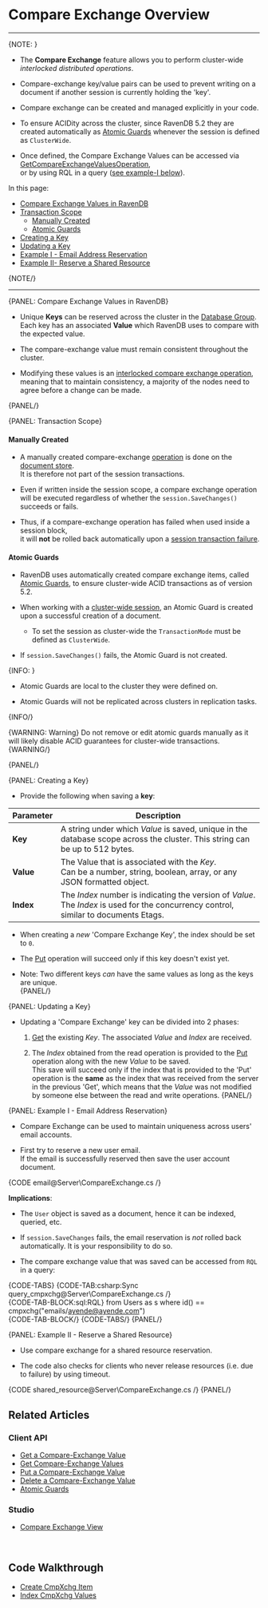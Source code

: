 # Compare Exchange Overview 
---

{NOTE: }

* The **Compare Exchange** feature allows you to perform cluster-wide _interlocked distributed operations_.  

* Compare-exchange key/value pairs can be used to prevent writing on a document if another session is currently holding the 'key'.  

* Compare exchange can be created and managed explicitly in your code.  

* To ensure ACIDity across the cluster, since RavenDB 5.2 they are created automatically as [Atomic Guards](../../../client-api/operations/compare-exchange/overview#atomic-guards) 
  whenever the session is defined as `ClusterWide`.

* Once defined, the Compare Exchange Values can be accessed via [GetCompareExchangeValuesOperation](../../../client-api/operations/compare-exchange/get-compare-exchange-values),  
  or by using RQL in a query ([see example-I below](../../../client-api/operations/compare-exchange/overview#example-i---email-address-reservation)).  

In this page:  

  * [Compare Exchange Values in RavenDB](../../../client-api/operations/compare-exchange/overview#compare-exchange-values-in-ravendb)  
  * [Transaction Scope](../../../client-api/operations/compare-exchange/overview#transaction-scope)  
    * [Manually Created](../../../client-api/operations/compare-exchange/overview#manually-created)  
    * [Atomic Guards](../../../client-api/operations/compare-exchange/overview#atomic-guards)  
  * [Creating a Key](../../../client-api/operations/compare-exchange/overview#creating-a-key)  
  * [Updating a Key](../../../client-api/operations/compare-exchange/overview#updating-a-key)  
  * [Example I - Email Address Reservation](../../../client-api/operations/compare-exchange/overview#example-i---email-address-reservation)  
  * [Example II- Reserve a Shared Resource](../../../client-api/operations/compare-exchange/overview#example-ii---reserve-a-shared-resource)  

{NOTE/}

---

{PANEL: Compare Exchange Values in RavenDB}

* Unique **Keys** can be reserved across the cluster in the [Database Group](../../../studio/database/settings/manage-database-group).  
  Each key has an associated **Value** which RavenDB uses to compare with the expected value.  

* The compare-exchange value must remain consistent throughout the cluster.  

* Modifying these values is an [interlocked compare exchange operation](https://ayende.com/blog/182948-C/distributed-compare-exchange-operations-with-ravendb),  
  meaning that to maintain consistency, a majority of the nodes need to agree before a change can be made.  

{PANEL/}

{PANEL: Transaction Scope}

#### Manually Created

* A manually created compare-exchange [operation](../../../client-api/operations/what-are-operations) 
  is done on the [document store](../../../client-api/what-is-a-document-store).  
  It is therefore not part of the session transactions.  

* Even if written inside the session scope, a compare exchange operation will be executed regardless 
  of whether the `session.SaveChanges()` succeeds or fails.  

* Thus, if a compare-exchange operation has failed when used inside a session block,  
  it will **not** be rolled back automatically upon a [session transaction failure](../../../client-api/session/what-is-a-session-and-how-does-it-work#batching).  

#### Atomic Guards

* RavenDB uses automatically created compare exchange items, called [Atomic Guards](../../../client-api/operations/compare-exchange/atomic-guards), 
  to ensure cluster-wide ACID transactions as of version 5.2.  

* When working with a [cluster-wide session](../../../client-api/session/cluster-transaction), 
  an Atomic Guard is created upon a successful creation of a document.  
  * To set the session as cluster-wide the `TransactionMode` must be defined as `ClusterWide`.

* If `session.SaveChanges()` fails, the Atomic Guard is not created.  

{INFO: }

* Atomic Guards are local to the cluster they were defined on.  

* Atomic Guards will not be replicated across clusters in replication tasks.  


{INFO/}

{WARNING: Warning}
Do not remove or edit atomic guards manually as it will likely disable ACID guarantees for cluster-wide transactions.
{WARNING/}

{PANEL/}

{PANEL: Creating a Key}

* Provide the following when saving a **key**:

| Parameter | Description |
| ------------- | ---- |
| **Key** | A string under which _Value_ is saved, unique in the database scope across the cluster. This string can be up to 512 bytes. |
| **Value** | The Value that is associated with the _Key_. <br/>Can be a number, string, boolean, array, or any JSON formatted object. |
| **Index** | The _Index_ number is indicating the version of _Value_.<br/>The _Index_ is used for the concurrency control, similar to documents Etags. |

* When creating a _new_ 'Compare Exchange Key', the index should be set to `0`.  

* The [Put](../../../client-api/operations/compare-exchange/put-compare-exchange-value) operation will succeed only if this key doesn't exist yet.  

* Note: Two different keys _can_ have the same values as long as the keys are unique.  
{PANEL/}

{PANEL: Updating a Key}

* Updating a 'Compare Exchange' key can be divided into 2 phases:

  1. [Get](../../../client-api/operations/compare-exchange/get-compare-exchange-value) the existing _Key_. The associated _Value_ and _Index_ are received.  

  2. The _Index_ obtained from the read operation is provided to the [Put](../../../client-api/operations/compare-exchange/put-compare-exchange-value) operation along with the new _Value_ to be saved.  
     This save will succeed only if the index that is provided to the 'Put' operation is the **same** as the index that was received from the server in the previous 'Get', 
     which means that the _Value_ was not modified by someone else between the read and write operations.
{PANEL/}

{PANEL: Example I - Email Address Reservation}  

* Compare Exchange can be used to maintain uniqueness across users' email accounts.  

* First try to reserve a new user email.  
  If the email is successfully reserved then save the user account document.  

{CODE email@Server\CompareExchange.cs /}  

**Implications**:

* The `User` object is saved as a document, hence it can be indexed, queried, etc.  

* If `session.SaveChanges` fails, the email reservation is _not_ rolled back automatically. It is your responsibility to do so.  

* The compare exchange value that was saved can be accessed from `RQL` in a query:  

{CODE-TABS}
{CODE-TAB:csharp:Sync query_cmpxchg@Server\CompareExchange.cs /}  
{CODE-TAB-BLOCK:sql:RQL}
from Users as s where id() == cmpxchg("emails/ayende@ayende.com")  
{CODE-TAB-BLOCK/}
{CODE-TABS/}
{PANEL/}

{PANEL: Example II - Reserve a Shared Resource}  

* Use compare exchange for a shared resource reservation.  

* The code also checks for clients who never release resources (i.e. due to failure) by using timeout.  

{CODE shared_resource@Server\CompareExchange.cs /}
{PANEL/}

## Related Articles

### Client API

- [Get a Compare-Exchange Value](../../../client-api/operations/compare-exchange/get-compare-exchange-value)
- [Get Compare-Exchange Values](../../../client-api/operations/compare-exchange/get-compare-exchange-values)
- [Put a Compare-Exchange Value](../../../client-api/operations/compare-exchange/delete-compare-exchange-value)
- [Delete a Compare-Exchange Value](../../../client-api/operations/compare-exchange/delete-compare-exchange-value)
- [Atomic Guards](../../../client-api/operations/compare-exchange/atomic-guards)

### Studio

- [Compare Exchange View](../../../studio/database/documents/compare-exchange-view)

<br/>

## Code Walkthrough

- [Create CmpXchg Item](https://demo.ravendb.net/demos/csharp/compare-exchange/create-compare-exchange)  
- [Index CmpXchg Values](https://demo.ravendb.net/demos/csharp/compare-exchange/index-compare-exchange)  

